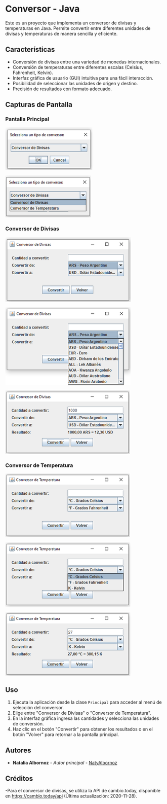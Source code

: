 # Conversor - Java

Este es un proyecto que implementa un conversor de divisas y temperaturas en Java. Permite convertir entre diferentes unidades de divisas y temperaturas de manera sencilla y eficiente.

## Características

- Conversión de divisas entre una variedad de monedas internacionales.
- Conversión de temperaturas entre diferentes escalas (Celsius, Fahrenheit, Kelvin).
- Interfaz gráfica de usuario (GUI) intuitiva para una fácil interacción.
- Posibilidad de seleccionar las unidades de origen y destino.
- Precisión de resultados con formato adecuado.

## Capturas de Pantalla

### Pantalla Principal

![Pantalla Inicial](screenshots/conversor1.png)

![Pantalla Inicial](screenshots/conversor2.png)


### Conversor de Divisas

![Conversor de Divisas](screenshots/conversor3.png)


![Conversor de Divisas](screenshots/conversor4.png)

![Conversor de Divisas](screenshots/conversor5.png)

### Conversor de Temperatura
![Conversor de Temperatura](screenshots/conversor6.png)

![Conversor de Temperatura](screenshots/conversor7.png)

![Conversor de Temperatura](screenshots/conversor8.png)

## Uso

1. Ejecuta la aplicación desde la clase `Principal` para acceder al menú de selección del conversor.
2. Elige entre "Conversor de Divisas" o "Conversor de Temperatura".
3. En la interfaz gráfica ingresa las cantidades y selecciona las unidades de conversión.
4. Haz clic en el botón "Convertir" para obtener los resultados o en el botón "Volver" para retornar a la pantalla principal.

## Autores

* **Natalia Albornoz** - _Autor principal_ - [NatyAlbornoz](https://github.com/NatyAlbornoz)

## Créditos

-Para el conversor de divisas, se utiliza la API de cambio.today, disponible en https://cambio.today/api (Última actualización: 2020-11-28).